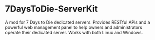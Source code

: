 # 7DaysToDie-ServerKit
A mod for 7 Days to Die dedicated servers. Provides RESTful APIs and a powerful web management panel to help owners and administrators operate their dedicated server. Works with both Linux and Windows.
